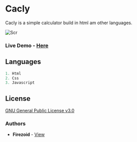 # Cacly

Cacly is a simple calculator build in html am other languages.


![Scr](https://user-images.githubusercontent.com/39196039/40139639-27db8c64-596e-11e8-9537-04a5b5d07170.jpg)

### Live Demo - [Here](https://calcy.fiyer.repl.co)


## Languages

```js
1. Html
2. Css
3. Javascript
```

## License
[GNU General Public License v3.0](https://github.com/firezoid/simple-calculator/blob/main/LICENSE)

### Authors
* **Firezoid** - [View](github.com/firezoid)


